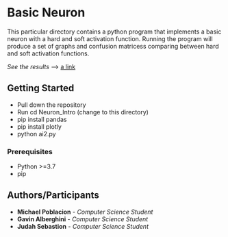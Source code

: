 # Basic Neuron

This particular directory contains a python program that implements a basic neuron with a hard and soft activation function.
Running the program will produce a set of graphs and confusion matricess comparing between hard and soft activation functions.

*See the results*  --> [a link](Neuron_Intro/Hard_Soft_Activation.pdf)
## Getting Started

* Pull down the repository
* Run cd Neuron_Intro (change to this directory) 
* pip install pandas
* pip install plotly
*  python ai2.py 

### Prerequisites
* Python >=3.7
* pip

### 

## Authors/Participants

* **Michael Poblacion** - *Computer Science Student* 
* **Gavin Alberghini** - *Computer Science Student* 
* **Judah Sebastion** - *Computer Science Student* 
